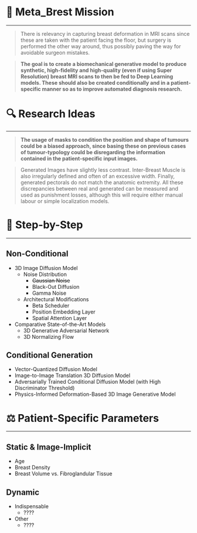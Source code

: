 # 🧭 Meta_Brest Mission

---

> There is relevancy in capturing breast deformation in MRI scans since these are taken with the patient facing the floor, but surgery is performed the other way around, thus possibly paving the way for avoidable surgeon mistakes.

> **The goal is to create a biomechanical generative model to produce synthetic, high-fidelity and high-quality (even if using Super Resolution) breast MRI scans to then be fed to Deep Learning models. These should also be created conditionally and in a patient-specific manner so as to improve automated diagnosis research.**

# 🔍 Research Ideas

---

> **The usage of masks to condition the position and shape of tumours could be a biased approach, since basing these on previous cases of tumour-typology could be disregarding the information contained in the patient-specific input images.**

> Generated Images have slightly less contrast. Inter-Breast Muscle is also irregularly defined and often of an excessive width. Finally, generated pectorals do not match the anatomic extremity. All these discrepancies between real and generated can be measured and used as punishment losses, although this will require either manual labour or simple localization models.

# 📌 Step-by-Step

---

## Non-Conditional

- 3D Image Diffusion Model
    - Noise Distribution
        - ~~Gaussian Noise~~
        - Black-Out Diffusion
        - Gamma Noise
    - Architectural Modifications
        - Beta Scheduler
        - Position Embedding Layer
        - Spatial Attention Layer
- Comparative State-of-the-Art Models
    - 3D Generative Adversarial Network
    - 3D Normalizing Flow

## Conditional Generation

- Vector-Quantized Diffusion Model
- Image-to-Image Translation 3D Diffusion Model
- Adversarially Trained Conditional Diffusion Model (with High Discriminator Threshold)
- Physics-Informed Deformation-Based 3D Image Generative Model

# ⚖️ Patient-Specific Parameters

---

## Static & Image-Implicit

- Age
- Breast Density
- Breast Volume vs. Fibroglandular Tissue

## Dynamic

- Indispensable
    - ????
- Other
    - ????

